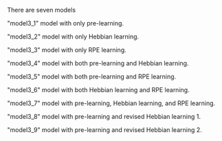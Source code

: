 There are seven models

"model3_1"
model with only pre-learning.

"model3_2"
model with only Hebbian learning.

"model3_3"
model with only RPE learning.

"model3_4"
model with both pre-learning and Hebbian learning.

"model3_5"
model with both pre-learning and RPE learning.

"model3_6"
model with both Hebbian learning and RPE learning.

"model3_7"
model with pre-learning, Hebbian learning, and RPE learning.

"model3_8"
model with pre-learning and revised Hebbian learning 1.

"model3_9"
model with pre-learning and revised Hebbian learning 2.

